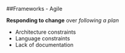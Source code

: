 ##Frameworks - Agile

**Responding to change** over _following a plan_

* Architecture constraints
* Language constraints
* Lack of documentation